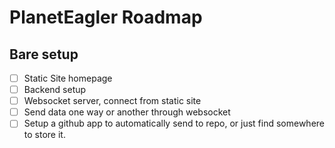 # PlanetEagler Roadmap

## Bare setup
- [ ] Static Site homepage
- [ ] Backend setup
 - [ ] Websocket server, connect from static site
 - [ ] Send data one way or another through websocket
 - [ ] Setup a github app to automatically send to repo, or just find somewhere to store it.
